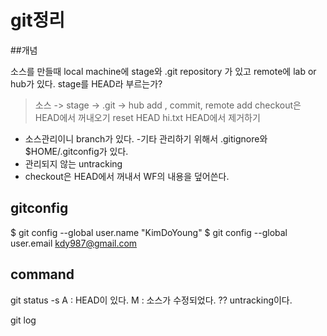﻿git정리
====

##개념

소스를 만들때 local machine에 stage와  .git repository 가 있고 remote에 lab or hub가 있다.
stage를 HEAD라 부르는가?

> 소스 -> stage -> .git -> hub
> add , commit, remote add
> checkout은 HEAD에서 꺼내오기 
> reset HEAD hi.txt  HEAD에서 제거하기

- 소스관리이니 branch가 있다.
-기타 관리하기 위해서 .gitignore와 $HOME/.gitconfig가 있다.
- 관리되지 않는 untracking
- checkout은 HEAD에서 꺼내서 WF의 내용을 덮어쓴다.

## gitconfig

$ git config --global user.name "KimDoYoung"
$ git config --global user.email kdy987@gmail.com

## command

git status -s 
A : HEAD이 있다. M : 소스가 수정되었다.  ?? untracking이다. 

git log 
